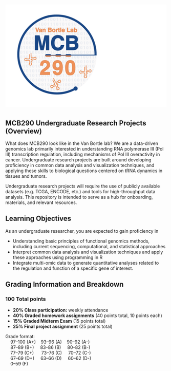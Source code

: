  # <img src="Images/MCB290-logo.png" width="600px">

## MCB290 Undergraduate Research Projects (Overview)

What does MCB290 look like in the Van Bortle lab? We are a data-driven genomics lab primarily interested in understanding RNA polymerase III (Pol III) transcription regulation, including mechanisms of Pol III overactivity in cancer. Undergraduate research projects are built around developing proficiency in common data analysis and visualization techniques, and applying these skills to biological questions centered on tRNA dynamics in tissues and tumors. 

Undergraduate research projects will require the use of publicly available datasets (e.g. TCGA, ENCODE, etc.) and tools for high-throughput data analysis. This repository is intended to serve as a hub for onboarding, materials, and relevant resources.


## Learning Objectives

As an undergraduate researcher, you are expected to gain proficiency in
- Understanding basic principles of functional genomics methods, including current sequencing, computational, and statistical approaches
- Interpret common data analysis and visualization techniques and apply these approaches using programming in R
- Integrate multi-omic data to generate quantitative analyses related to the regulation and function of a specific gene of interest.


## Grading Information and Breakdown

### 100 Total points  

- **20% Class participation:** weekly attendance 
- **40% Graded homework assignments** (40 points total, 10 points each)
- **15% Graded Midterm Exam** (15 points total)
- **25% Final project assignment** (25 points total)

Grade format:  
    97–100 (A+)    93–96 (A)    90–92 (A-)       
    87–89  (B+)     83–86 (B)     80–82 (B-)  
    77–79  (C+)      73–76 (C)     70–72 (C-)  
    67–69  (D+)     63–66 (D)     60–62 (D-)  
    0–59   (F)
